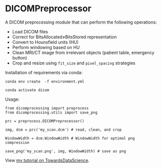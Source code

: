 # DICOMPreprocessor

A DICOM preprocessing module that can perform the following operations:

* Load DICOM files
* Correct for BitsAllocated≠BitsStored representation
* Convert to Hounsfield units (HU)
* Perform windowing based on HU
* Clean MRI/CT image from irrelevant objects (patient table, emergency button)
* Crop and resize using `fit_size` and `pixel_spacing` strategies

Installation of requirements via conda:

```
conda env create  -f environment.yml

conda activate dicom
```

Usage:

```
from dicomprocessing import preprocess
from dicomprocessing.utils import save_png

prc = preprocess.DICOMPreprocessor()

img, dcm = prc('my_scan.dcm') # read, clean, and crop

WindowWidth = dcm.WindowWidth # WindowWidth for optimal png compression

save_png('my_scan.png', img, WindowWidth) # save as png
```

View [my tutorial on TowardsDataScience](https://medium.com/towards-data-science/a-comprehensive-guide-on-dicom-image-preprocessing-0577450be777).
